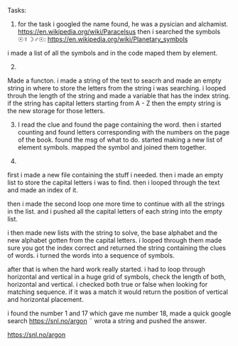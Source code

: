 
Tasks:


1. for the task i googled the name found, he was a pysician and alchamist. https://en.wikipedia.org/wiki/Paracelsus
then i searched the symbols ☉☿☽♂☉:
https://en.wikipedia.org/wiki/Planetary_symbols

 i made a list of all the symbols and in the code maped them by element.  


2.
Made a functon.
i made a string of the text to seacrh and made an empty string in where to store the letters from the string i was searching. 
i looped throuh the length of the string and made a variable that has the index string.
if the string has capital letters starting from A - Z 
then the empty string is the new storage for those letters.  

3. I read the clue and found the page containing the word. then i started counting and found letters corresponding with the numbers on the page of the book. 
found the msg of what to do.
started making a new list of element symbols. 
mapped the symbol and joined them together. 


4.
first i made a new file containing the stuff i needed. then i made an empty list to store the capital letters i was to find.
then i looped through the text and made an index of it. 

then i made the second loop one more time to continue with all the  strings in the list.  and i pushed all the capital letters of each string into the empty list. 

i then made new lists with the string to solve, the base alphabet and the new alphabet gotten from the capital letters. 
i looped through them made sure you got the index correct and returned the string containing the clues of words.
i turned the words into a sequence of symbols.

after that is when the hard work really started. 
i had to loop through horizontal and vertical in a huge grid of symbols, check the length of both, horizontal and vertical. i checked both true or false when looking for matching sequence. if it was a match it would return the position of vertical and horizontal placement. 

i found the number 1 and 17 which gave me number 18, made a quick google search https://snl.no/argon
¨
wrota a string and pushed the answer. 






https://snl.no/argon